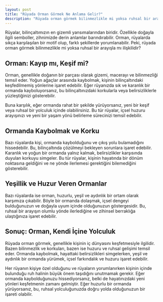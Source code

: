 ```yaml
---
layout: post
title: "Rüyada Orman Görmek Ne Anlama Gelir?"
description: "Rüyada orman görmek bilinmezlikle mi yoksa ruhsal bir arayışla mı ilişkilidir?"
---
```


Rüyalar, bilinçaltımızın en gizemli yansımalarından biridir. Özellikle doğayla ilgili semboller, zihnimizde derin anlamlar barındırabilir. Orman, rüyalarda sıkça karşılaşılan bir motif olup, farklı şekillerde yorumlanabilir. Peki, rüyada orman görmek bilinmezlikle mi yoksa ruhsal bir arayışla mı ilişkilidir?

## Orman: Kayıp mı, Keşif mi?

Orman, genellikle doğanın bir parçası olarak gizemi, macerayı ve bilinmezliği temsil eder. Yoğun ağaçlar arasında kaybolmak, kişinin bilinçaltındaki keşfedilmemiş yönlerine işaret edebilir. Eğer rüyanızda sık ve karanlık bir ormanda kayboluyorsanız, bu bilinçaltınızdaki korkularla veya belirsizliklerle yüzleştiğinizi gösterebilir.

Buna karşılık, eğer ormanda rahat bir şekilde yürüyorsanız, yeni bir keşif veya ruhsal bir yolculuk içinde olabilirsiniz. Bu tür rüyalar, içsel huzuru arayışınızı ve yeni bir yaşam yönü belirleme sürecinizi temsil edebilir.

## Ormanda Kaybolmak ve Korku

Bazı rüyalarda kişi, ormanda kaybolduğunu ve çıkış yolu bulamadığını hissedebilir. Bu, bilinçaltında çözülmeyi bekleyen sorunlara işaret edebilir. Karanlık ve yoğun bir ormanda yalnız kalmak, belirsizlikler karşısında duyulan korkuyu simgeler. Bu tür rüyalar, kişinin hayatında bir dönüm noktasına geldiğini ve ne yönde ilerlemesi gerektiğini bilemediğini gösterebilir.

## Yeşillik ve Huzur Veren Ormanlar

Bazı rüyalarda ise orman, huzurlu, yeşil ve aydınlık bir ortam olarak karşımıza çıkabilir. Böyle bir ormanda dolaşmak, içsel dengeyi bulduğunuzun ve doğayla uyum içinde olduğunuzun göstergesidir. Bu, ruhsal bir arayışın olumlu yönde ilerlediğine ve zihinsel berraklığa ulaştığınıza işaret edebilir.

## Sonuç: Orman, Kendi İçine Yolculuk

Rüyada orman görmek, genellikle kişinin iç dünyasını keşfetmesiyle ilgilidir. Bazen bilinmezlik ve korkuları, bazen ise huzuru ve ruhsal gelişimi temsil eder. Ormanda kaybolmak, hayattaki belirsizlikleri simgelerken, yeşil ve aydınlık bir ormanda yürümek, içsel farkındalık ve huzuru işaret edebilir.

Her rüyanın kişiye özel olduğunu ve rüyaların yorumlanırken kişinin içinde bulunduğu ruh halinin büyük önem taşıdığını unutmamak gerekir. Eğer ormanda kaybolduğunuzu hissediyorsanız, belki de hayatınızdaki yeni yönleri keşfetmenin zamanı gelmiştir. Eğer huzurlu bir ormanda yürüyorsanız, bu, ruhsal yolculuğunuzda doğru yolda olduğunuzun bir işareti olabilir.